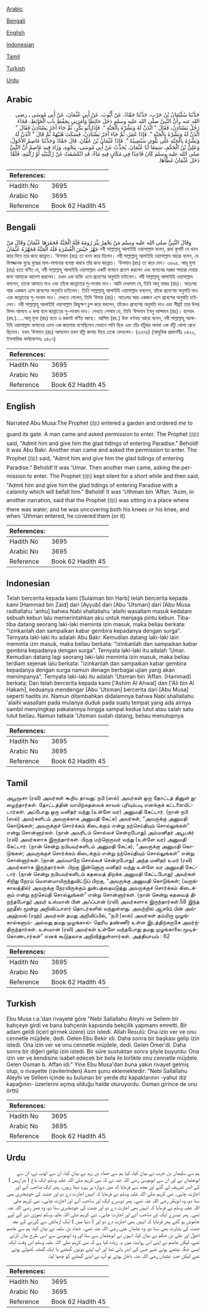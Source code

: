 [Arabic](#arabic)

[Bengali](#bengali)

[English](#english)

[Indonesian](#indonesian)

[Tamil](#tamil)

[Turkish](#turkish)

[Urdu](#urdu)

## Arabic


<div dir="rtl" lang="ar" style={{fontSize:'larger',backgroundColor:'#f8f9fa',padding:20}}>
حَدَّثَنَا سُلَيْمَانُ بْنُ حَرْبٍ، حَدَّثَنَا حَمَّادٌ، عَنْ أَيُّوبَ، عَنْ أَبِي عُثْمَانَ، عَنْ أَبِي مُوسَى ـ رضى الله عنه ـ أَنَّ النَّبِيَّ صلى الله عليه وسلم دَخَلَ حَائِطًا وَأَمَرَنِي بِحِفْظِ باب الْحَائِطِ، فَجَاءَ رَجُلٌ يَسْتَأْذِنُ، فَقَالَ ‏"‏ ائْذَنْ لَهُ وَبَشِّرْهُ بِالْجَنَّةِ ‏"‏‏.‏ فَإِذَا أَبُو بَكْرٍ، ثُمَّ جَاءَ آخَرُ يَسْتَأْذِنُ فَقَالَ ‏"‏ ائْذَنْ لَهُ وَبَشِّرْهُ بِالْجَنَّةِ ‏"‏‏.‏ فَإِذَا عُمَرُ، ثُمَّ جَاءَ آخَرُ يَسْتَأْذِنُ، فَسَكَتَ هُنَيْهَةً ثُمَّ قَالَ ‏"‏ ائْذَنْ لَهُ وَبَشِّرْهُ بِالْجَنَّةِ عَلَى بَلْوَى سَتُصِيبُهُ ‏"‏‏.‏ فَإِذَا عُثْمَانُ بْنُ عَفَّانَ‏.‏ قَالَ حَمَّادٌ وَحَدَّثَنَا عَاصِمٌ الأَحْوَلُ، وَعَلِيُّ بْنُ الْحَكَمِ، سَمِعَا أَبَا عُثْمَانَ، يُحَدِّثُ عَنْ أَبِي مُوسَى، بِنَحْوِهِ، وَزَادَ فِيهِ عَاصِمٌ أَنَّ النَّبِيَّ صلى الله عليه وسلم كَانَ قَاعِدًا فِي مَكَانٍ فِيهِ مَاءٌ، قَدِ انْكَشَفَتْ عَنْ رُكْبَتَيْهِ أَوْ رُكْبَتِهِ، فَلَمَّا دَخَلَ عُثْمَانُ غَطَّاهَا‏.‏
</div>
<div style={{backgroundColor:'#f8f9fa',padding:20, marginBottom: 10}}><table> <thead> <tr> <th>References:</th> <th></th> </tr> </thead> <tbody><tr><td>Hadith No</td><td>3695</td></tr><tr><td>Arabic No</td><td>3695</td></tr><tr><td>Reference</td><td>Book 62 Hadith 45</td></tr></tbody></table></div>

## Bengali


<div dir="ltr" lang="bn" style={{fontSize:'larger',backgroundColor:'#f8f9fa',padding:20}}>
وَقَالَ النَّبِيُّ صلى الله عليه وسلم مَنْ يَحْفِرْ بِئْرَ رُومَةَ فَلَهُ الْجَنَّةُ فَحَفَرَهَا عُثْمَانُ وَقَالَ مَنْ جَهَّزَ جَيْشَ الْعُسْرَةِ فَلَهُ الْجَنَّةُ فَجَهَّزَهُ عُثْمَانُ নবী সাল্লাল্লাহু আলাইহি ওয়াসাল্লাম বলেন, রূমা কূপটি যে খনন করে দিবে তার জন্য জান্নাত। ‘উসমান (রাঃ) তা খনন করে দিলেন। নবী সাল্লাল্লাহু আলাইহি ওয়াসাল্লাম আরো বলেন, যে বিপজ্জনক যুদ্ধে যুদ্ধের মাল-সামানার ব্যবস্থা করবে তাঁর জন্য জান্নাত। ‘উসমান (রাঃ) তা করে দেন। ৩৬৯৫. আবূ মূসা (রাঃ) হতে বর্ণিত যে, নবী সাল্লাল্লাহু আলাইহি ওয়াসাল্লাম একটি বাগানে প্রবেশ করলেন এবং বাগানের দরজা পাহারা দেয়ার জন্য আমাকে আদেশ করলেন। তখন এক ব্যক্তি এসে প্রবেশের অনুমতি চাইলেন। নবী সাল্লাল্লাহু আলাইহি ওয়াসাল্লাম বললেন, তাকে আসতে দাও এবং তাঁকে জান্নাতের সু-সংবাদ দাও। আমি দেখলাম যে, তিনি আবূ বাকর (রাঃ)। অতঃপর আর একজন এসে প্রবেশের অনুমতি চাইলেন। তিনি সাল্লাল্লাহু আলাইহি ওয়াসাল্লাম বললেন, তাঁকে প্রবেশের অনুমতি দাও এবং জান্নাতের সু-সংবাদ দাও। দেখতে পেলেন, তিনি ‘উমার (রাঃ)। অতঃপর আর একজন এসে প্রবেশের অনুমতি চাইলেন। নবী সাল্লাল্লাহু আলাইহি ওয়াসাল্লাম কিছুক্ষণ চুপ করে বললেন, তাঁকেও প্রবেশের অনুমতি দাও এবং শীঘ্রই তার উপর বিপদ আসবে এ কথা বলে জান্নাতের সু-সংবাদ দাও। দেখতে পেলাম যে, তিনি ‘উসমান ইবনু আফ্ফান (রাঃ)। হাম্মাদ (রহ.).....আবূ মূসা (রাঃ) হতে এ রকমই বর্ণিত আছে। আসিম (রহ.) উক্ত বর্ণনায় আরো বলেন, নবী সাল্লাল্লাহু আলাইহি ওয়াসাল্লাম বাগানের এমন এক জায়গায় বসেছিলেন যেখানে পানি ছিল এবং তাঁর হাঁটুদ্বয় অথবা এক হাঁটু খোলা রেখে ছিলেন। যখন ‘উসমান (রাঃ) আসলেন তখন হাঁটু কাপড় দিয়ে ঢেকে ফেললেন। (৩৬৭৪) (আধুনিক প্রকাশনীঃ ৩৪২০, ইসলামিক ফাউন্ডেশনঃ ৩৪২৭)
</div>
<div style={{backgroundColor:'#f8f9fa',padding:20, marginBottom: 10}}><table> <thead> <tr> <th>References:</th> <th></th> </tr> </thead> <tbody><tr><td>Hadith No</td><td>3695</td></tr><tr><td>Arabic No</td><td>3695</td></tr><tr><td>Reference</td><td>Book 62 Hadith 45</td></tr></tbody></table></div>

## English


<div dir="ltr" lang="en" style={{fontSize:'larger',backgroundColor:'#f8f9fa',padding:20}}>
Narrated Abu Musa:The Prophet (ﷺ) entered a garden and ordered me to guard its gate. A man came and asked permission to enter. The Prophet (ﷺ) said, "Admit him and give him the glad tidings of entering Paradise." Behold! It was Abu Bakr. Another man came and asked the permission to enter. The Prophet (ﷺ) said, "Admit him and give him the glad tidings of entering Paradise." Behold! It was 'Umar. Then another man came, asking the permission to enter. The Prophet (ﷺ) kept silent for a short while and then said, "Admit him and give him the glad tidings of entering Paradise with a calamity which will befall him." Behold! It was 'Uthman bin 'Affan. 'Asim, in another narration, said that the Prophet (ﷺ) was sitting in a place where there was water, and he was uncovering both his knees or his knee, and when 'Uthman entered, he covered them (or it)
</div>
<div style={{backgroundColor:'#f8f9fa',padding:20, marginBottom: 10}}><table> <thead> <tr> <th>References:</th> <th></th> </tr> </thead> <tbody><tr><td>Hadith No</td><td>3695</td></tr><tr><td>Arabic No</td><td>3695</td></tr><tr><td>Reference</td><td>Book 62 Hadith 45</td></tr></tbody></table></div>

## Indonesian


<div dir="ltr" lang="id" style={{fontSize:'larger',backgroundColor:'#f8f9fa',padding:20}}>
Telah bercerita kepada kami [Sulaiman bin Harb] telah bercerita kepada kami [Hammad bin Zaid] dari [Ayyub] dari [Abu 'Utsman] dari [Abu Musa radliallahu 'anhu] bahwa Nabi shallallahu 'alaihi wasallam masuk kedalam sebuah kebun lalu memerintahkan aku untuk menjaga pintu kebun. Tiba-tiba datang seorang laki-laki meminta izin masuk, maka beliau berkata: "izinkanlah dan sampaikan kabar gembira kepadanya dengan surga". Ternyata laki-laki itu adalah Abu Bakr. Kemudian datang laki-laki lain meminta izin masuk, maka beliau berkata: "izinkanlah dan sampaikan kabar gembira kepadanya dengan surga". Ternyata laki-laki itu adalah 'Umar. Kemudian datang lagi seorang laki-laki meminta izin masuk, maka beliau terdiam sejenak lalu berkata: "izinkanlah dan sampaikan kabar gembira kepadanya dengan surga namun denagn berbagai ujian yang akan menimpanya". Ternyata laki-laki itu adalah 'Utsman bin 'Affan. [Hammad] berkata; Dan telah bercerita kepada kami ['Ashim Al Ahwal] dan ['Ali bin Al Hakam], keduanya mendengar [Abu 'Utsman] bercerita dari [Abu Musa] seperti hadits ini. Namun ditambahkan didalamnya bahwa Nabi shallallahu 'alaihi wasallam pada mulanya duduk pada suatu tempat yang ada airnya sambil menyingkap pakaiannya hingga sampai kedua lutut atau salah satu lutut beliau. Namun tatkala 'Utsman sudah datang, beliau menutupnya
</div>
<div style={{backgroundColor:'#f8f9fa',padding:20, marginBottom: 10}}><table> <thead> <tr> <th>References:</th> <th></th> </tr> </thead> <tbody><tr><td>Hadith No</td><td>3695</td></tr><tr><td>Arabic No</td><td>3695</td></tr><tr><td>Reference</td><td>Book 62 Hadith 45</td></tr></tbody></table></div>

## Tamil


<div dir="ltr" lang="ta" style={{fontSize:'larger',backgroundColor:'#f8f9fa',padding:20}}>
அபூமூசா (ரலி) அவர்கள் கூறிய தாவது: நபி (ஸல்) அவர்கள் ஒரு தோட்டத் தினுள் நுழைந்தார்கள். தோட்டத்தின் வாயிற்கதவைக் காவல் புரியும்படி எனக்குக் கட்டளையிட்டார்கள். அப்போது ஒரு மனிதர் வந்து (உள்ளே வர) அனுமதி கேட்டார். (நான் நபி (ஸல்) அவர்களிடம் அவருக்காக அனுமதி கேட்க) அவர்கள், “அவருக்கு அனுமதி கொடுங்கள்; அவருக்குச் சொர்க்கம் கிடைக்கும் என்று நற்செய்தியும் சொல்லுங்கள்” என்று சொன்னார்கள். (நான் அவரிடம் சொல்லச் சென்றபோது) அம்மனிதர் அபூபக்ர் (ரலி) அவர்களாக இருந்தார்கள். பிறகு மற்றொருவர் வந்து (உள்ளே வர) அனுமதி கேட்டார். (நான் சென்று நபியவர்களிடம் அனுமதி கேட்க), “அவருக்கு அனுமதி கொடுங்கள்; அவருக்குச் சொர்க்கம் கிடைக்கும் என்று நற்செய்தியும் சொல்லுங்கள்” என்று சொன்னார்கள். (நான் அவ்வாறே சொல்லச் சென்றபோது) அந்த மனிதர் உமர் (ரலி) அவர்களாக இருந்தார்கள். பிறகு இன்னொரு மனிதர் வந்து உள்ளே வர அனுமதி கேட்டார். (நான் சென்று நபியவர்களிடம் கதவைத் திறக்க அனுமதி கேட்டபோது) அவர்கள் சிறிது நேரம் மௌனமாயிருந்துவிட்டுப் பிறகு, “அவருக்கு அனுமதி கொடுங்கள்; (வருங்காலத்தில்) அவருக்கு நேரவிருக்கும் துன்பத்தையடுத்து அவருக்குச் சொர்க்கம் கிடைக்கும் என்று நற்செய்தி சொல்லுங்கள்” என்று சொன்னார்கள். (நான் சென்று கதவைத் திறந்தபோது) அவர் உஸ்மான் பின் அஃப்பான் (ரலி) அவர்களாக இருந்தார்கள்.58 இந்த ஹதீஸ் மூன்று அறிவிப்பாளர் தொடர்களில் வந்துள்ளது. அவற்றில் ஆஸிம் பின் அல்அஹ்வல் (ரஹ்) அவர்கள் தமது அறிவிப்பில், “நபி (ஸல்) அவர்கள் தம்மிரு முழங்கால்களும்- அல்லது தமது முழங்கால்- தெரிய தண்ணீர் உள்ள இடத்திற்கருகே அமர்ந்திருந்தார்கள். உஸ்மான் (ரலி) அவர்கள் உள்ளே வந்தபோது தமது முழங்காலை மூடிக்கொண்டார்கள்” எனக் கூடுதலாக அறிவித்துள்ளார்கள். அத்தியாயம் : 62
</div>
<div style={{backgroundColor:'#f8f9fa',padding:20, marginBottom: 10}}><table> <thead> <tr> <th>References:</th> <th></th> </tr> </thead> <tbody><tr><td>Hadith No</td><td>3695</td></tr><tr><td>Arabic No</td><td>3695</td></tr><tr><td>Reference</td><td>Book 62 Hadith 45</td></tr></tbody></table></div>

## Turkish


<div dir="ltr" lang="tr" style={{fontSize:'larger',backgroundColor:'#f8f9fa',padding:20}}>
Ebu Musa r.a.'dan rivayete göre "Nebi Sallallahu Aleyhi ve Sellem bir bahçeye girdi ve bana bahçenin kapısında bekçilik yapmamı emretti. Bir adam geldi (içeri girmek üzere) izin istedi. Allah Resulü: Ona izin ver ve onu cennetle müjdele, dedi. Gelen Ebu Bekir idi. Daha sonra bir başkası gelip izin istedi. Ona izin ver ve onu cennetle müjdele, dedi. Gelen Ömer'di. Daha sonra bir diğeri gelip izin istedi. Bir süre sustuktan sonra şöyle buyurdu: Ona izin ver ve kendisine isabet edecek bir bela ile birlikte onu cennetle müjdele. Gelen Osman b. Affan idi." Yine Ebu Musa'dan buna yakın rivayet gelmiş olup, o rivayette (ravilerinden) Asım şunu eklemektedir: "Nebi Sallallahu Aleyhi ve Sellem içinde su bulunan bir yerde diz kapaklarının -yahut diz kapağının- üzerlerini açmış olduğu halde oturuyordu. Osman girince de onu örttü
</div>
<div style={{backgroundColor:'#f8f9fa',padding:20, marginBottom: 10}}><table> <thead> <tr> <th>References:</th> <th></th> </tr> </thead> <tbody><tr><td>Hadith No</td><td>3695</td></tr><tr><td>Arabic No</td><td>3695</td></tr><tr><td>Reference</td><td>Book 62 Hadith 45</td></tr></tbody></table></div>

## Urdu


<div dir="rtl" lang="ur" style={{fontSize:'larger',backgroundColor:'#f8f9fa',padding:20}}>
ہم سے سلیمان بن حرب نے بیان کیا، کہا ہم سے حماد بن زید نے بیان کیا، ان سے ایوب نے، ان سے ابوعثمان نے اور ان سے ابوموسیٰ رضی اللہ عنہ نے کہ نبی کریم صلی اللہ علیہ وسلم ایک باغ ( بئراریس ) کے اندر تشریف لے گئے اور مجھ سے فرمایا کہ میں دروازہ پر پہرہ دیتا رہوں۔ پھر ایک صاحب آئے اور اجازت چاہی۔ نبی کریم صلی اللہ علیہ وسلم نے فرمایا کہ انہیں اجازت دے دو اور جنت کی خوشخبری بھی سنا دو، وہ ابوبکر رضی اللہ عنہ تھے۔ پھر دوسرے ایک اور صاحب آئے اور اجازت چاہی۔ نبی کریم صلی اللہ علیہ وسلم نے فرمایا کہ انہیں بھی اجازت دے دو اور جنت کی خوشخبری سنا دو، وہ عمر رضی اللہ عنہ تھے۔ پھر تیسرے ایک اور صاحب آئے اور اجازت چاہی۔ نبی کریم صلی اللہ علیہ وسلم تھوڑی دیر کے لیے خاموش ہو گئے پھر فرمایا کہ انہیں بھی اجازت دے دو اور ( دنیا میں ) ایک آزمائش سے گزرنے کے بعد جنت کی بشارت بھی سنا دو، وہ عثمان غنی رضی اللہ عنہ تھے۔ حماد بن سلمہ نے بیان کیا، ہم سے عاصم احول اور علی بن حکم نے بیان کیا، انہوں نے ابوعثمان سے سنا اور وہ ابوموسیٰ سے اسی طرح بیان کرتے تھے، لیکن عاصم نے اپنی اس روایت میں یہ زیادہ کیا ہے کہ نبی کریم صلی اللہ علیہ وسلم اس وقت ایک ایسی جگہ بیٹھے ہوئے تھے جس کے اندر پانی تھا اور آپ اپنے دونوں گھٹنے یا ایک گھٹنہ کھولے ہوئے تھے لیکن جب عثمان رضی اللہ عنہ داخل ہوئے تو آپ نے اپنے گھٹنے کو چھپا لیا۔
</div>
<div style={{backgroundColor:'#f8f9fa',padding:20, marginBottom: 10}}><table> <thead> <tr> <th>References:</th> <th></th> </tr> </thead> <tbody><tr><td>Hadith No</td><td>3695</td></tr><tr><td>Arabic No</td><td>3695</td></tr><tr><td>Reference</td><td>Book 62 Hadith 45</td></tr></tbody></table></div>
